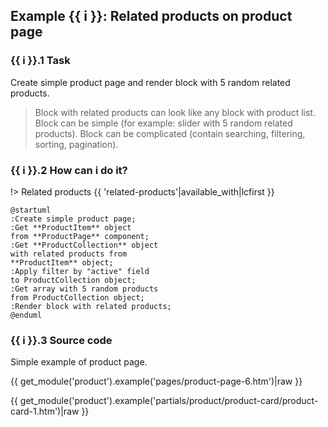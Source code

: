 ## Example {{ i }}: Related products on product page

### {{ i }}.1 Task

Create simple product page and render block with 5 random related products.

> Block with related products can look like any block with product list.
Block can be simple (for example: slider with 5 random related products).
Block can be complicated (contain searching, filtering, sorting, pagination).

### {{ i }}.2 How can i do it?

!> Related products {{ 'related-products'|available_with|lcfirst }}

```plantuml
@startuml
:Create simple product page;
:Get **ProductItem** object
from **ProductPage** component;
:Get **ProductCollection** object
with related products from
**ProductItem** object;
:Apply filter by "active" field
to ProductCollection object;
:Get array with 5 random products
from ProductCollection object;
:Render block with related products;
@enduml
```

### {{ i }}.3 Source code

Simple example of product page.

{{ get_module('product').example('pages/product-page-6.htm')|raw }}

{{ get_module('product').example('partials/product/product-card/product-card-1.htm')|raw }}
